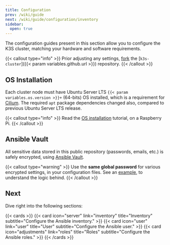 ```yaml
---
title: Configuration
prev: /wiki/guide
next: /wiki/guide/configuration/inventory
sidebar:
  open: true
---
```


The configuration guides present in this section allow you to configure the K3S cluster, matching your hardware and software requirements.

<!--more-->

{{< callout type="info" >}}
  Prior adjusting any settings, [fork](https://docs.github.com/en/pull-requests/collaborating-with-pull-requests/working-with-forks/fork-a-repo) the [`k3s-cluster`]({{< param variables.github.url >}}) repository.
{{< /callout >}}

## OS Installation

Each cluster node must have Ubuntu Server LTS `{{< param variables.os.version >}}+` (64-bits) OS installed, which is a requirement for [Cilium](https://cilium.io). The required `apt` package dependencies changed also, compared to previous Ubuntu Server LTS release.

{{< callout type="info" >}}
  Read the [OS installation](/k3s-cluster/tutorials/handbook/ubuntu) tutorial, on a Raspberry Pi.
{{< /callout >}}

## Ansible Vault

All sensitive data stored in this public repository (passwords, emails, etc.) is safely encrypted, using [Ansible Vault](https://docs.ansible.com/ansible/latest/cli/ansible-vault.html).

{{< callout type="warning" >}}
  Use the **same global password** for various encrypted settings, in your configuration files. See an [example](user/#encrypt-the-password-variable), to understand the logic behind.
{{< /callout >}}

## Next

Dive right into the following sections:

{{< cards >}}
  {{< card icon="server" link="inventory" title="Inventory" subtitle="Configure the Ansible inventory." >}}
  {{< card icon="user" link="user" title="User" subtitle="Configure the Ansible user." >}}
  {{< card icon="adjustments" link="roles" title="Roles" subtitle="Configure the Ansible roles." >}}
{{< /cards >}}

